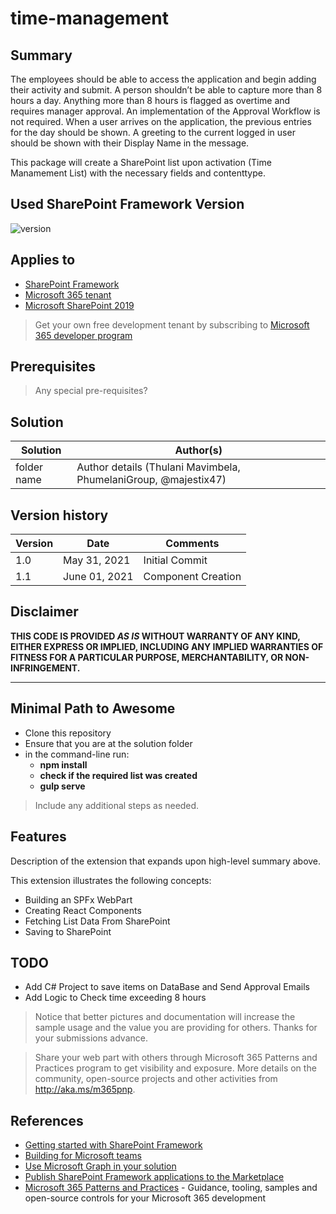 # time-management

## Summary

The employees should be able to access the application and begin adding their activity and submit. 
A person shouldn’t be able to capture more than 8 hours a day. Anything more than 8 hours is flagged as overtime and requires manager approval. 
An implementation of the Approval Workflow is not required.
When a user arrives on the application, the previous entries for the day should be shown.
A greeting to the current logged in user should be shown with their Display Name in the message.

This package will create a SharePoint list upon activation (Time Manamement List) with the necessary fields and contenttype.
## Used SharePoint Framework Version

![version](https://img.shields.io/badge/version-1.11-green.svg)

## Applies to

- [SharePoint Framework](https://aka.ms/spfx)
- [Microsoft 365 tenant](https://docs.microsoft.com/en-us/sharepoint/dev/spfx/set-up-your-developer-tenant)
- [Microsoft SharePoint 2019](https://docs.microsoft.com/en-us/sharepoint/dev/spfx/set-up-your-developer-tenant)

> Get your own free development tenant by subscribing to [Microsoft 365 developer program](http://aka.ms/o365devprogram)

## Prerequisites

> Any special pre-requisites?

## Solution

Solution|Author(s)
--------|---------
folder name | Author details (Thulani Mavimbela, PhumelaniGroup, @majestix47)

## Version history

Version|Date|Comments
-------|----|--------
1.0|May 31, 2021|Initial Commit
1.1|June 01, 2021| Component Creation

## Disclaimer

**THIS CODE IS PROVIDED *AS IS* WITHOUT WARRANTY OF ANY KIND, EITHER EXPRESS OR IMPLIED, INCLUDING ANY IMPLIED WARRANTIES OF FITNESS FOR A PARTICULAR PURPOSE, MERCHANTABILITY, OR NON-INFRINGEMENT.**

---

## Minimal Path to Awesome

- Clone this repository
- Ensure that you are at the solution folder
- in the command-line run:
  - **npm install**
  - **check if the required list was created**
  - **gulp serve**

> Include any additional steps as needed.

## Features

Description of the extension that expands upon high-level summary above.

This extension illustrates the following concepts:

- Building an SPFx WebPart
- Creating React Components
- Fetching List Data From SharePoint
- Saving to SharePoint

## TODO

- Add C# Project to save items on DataBase and Send Approval Emails
- Add Logic to Check time exceeding 8 hours

> Notice that better pictures and documentation will increase the sample usage and the value you are providing for others. Thanks for your submissions advance.

> Share your web part with others through Microsoft 365 Patterns and Practices program to get visibility and exposure. More details on the community, open-source projects and other activities from http://aka.ms/m365pnp.

## References

- [Getting started with SharePoint Framework](https://docs.microsoft.com/en-us/sharepoint/dev/spfx/set-up-your-developer-tenant)
- [Building for Microsoft teams](https://docs.microsoft.com/en-us/sharepoint/dev/spfx/build-for-teams-overview)
- [Use Microsoft Graph in your solution](https://docs.microsoft.com/en-us/sharepoint/dev/spfx/web-parts/get-started/using-microsoft-graph-apis)
- [Publish SharePoint Framework applications to the Marketplace](https://docs.microsoft.com/en-us/sharepoint/dev/spfx/publish-to-marketplace-overview)
- [Microsoft 365 Patterns and Practices](https://aka.ms/m365pnp) - Guidance, tooling, samples and open-source controls for your Microsoft 365 development
